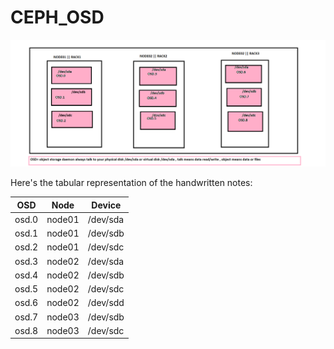 # CEPH_OSD


![Image Alt](https://github.com/ubuntomathur/CEPH_OSD/blob/main/ceph-d.png)


Here's the tabular representation of the handwritten notes:

| OSD   | Node   | Device  |
|-------|--------|---------|
| osd.0 | node01 | /dev/sda |
| osd.1 | node01 | /dev/sdb |
| osd.2 | node01 | /dev/sdc |
| osd.3 | node02 | /dev/sda |
| osd.4 | node02 | /dev/sdb |
| osd.5 | node02 | /dev/sdc |
| osd.6 | node02 | /dev/sdd |
| osd.7 | node03 | /dev/sdb |
| osd.8 | node03 | /dev/sdc |

